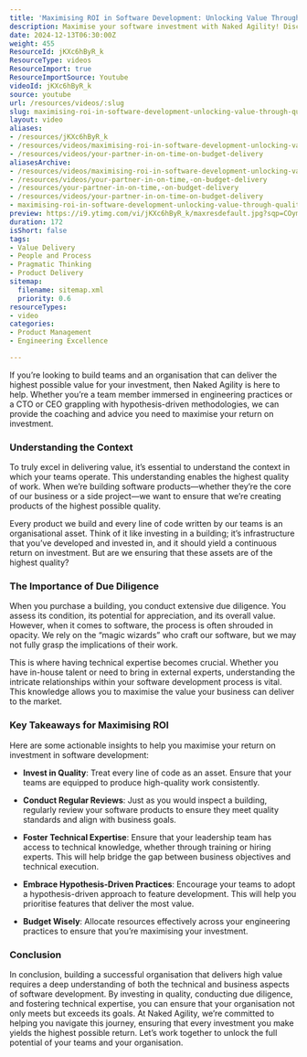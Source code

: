 ```yaml
---
title: 'Maximising ROI in Software Development: Unlocking Value Through Quality and Expertise'
description: Maximise your software investment with Naked Agility! Discover how to ensure quality, foster expertise, and boost ROI in your development process.
date: 2024-12-13T06:30:00Z
weight: 455
ResourceId: jKXc6hByR_k
ResourceType: videos
ResourceImport: true
ResourceImportSource: Youtube
videoId: jKXc6hByR_k
source: youtube
url: /resources/videos/:slug
slug: maximising-roi-in-software-development-unlocking-value-through-quality-and-expertise
layout: video
aliases:
- /resources/jKXc6hByR_k
- /resources/videos/maximising-roi-in-software-development-unlocking-value-through-quality-and-expertise
- /resources/videos/your-partner-in-on-time-on-budget-delivery
aliasesArchive:
- /resources/videos/maximising-roi-in-software-development-unlocking-value-through-quality-and-expertise
- /resources/videos/your-partner-in-on-time,-on-budget-delivery
- /resources/your-partner-in-on-time,-on-budget-delivery
- /resources/videos/your-partner-in-on-time-on-budget-delivery
- maximising-roi-in-software-development-unlocking-value-through-quality-and-expertise
preview: https://i9.ytimg.com/vi/jKXc6hByR_k/maxresdefault.jpg?sqp=COymp7oG&rs=AOn4CLC_neJQ7HQOO8CRb5RGMzl5ZAqXnA
duration: 172
isShort: false
tags:
- Value Delivery
- People and Process
- Pragmatic Thinking
- Product Delivery
sitemap:
  filename: sitemap.xml
  priority: 0.6
resourceTypes:
- video
categories:
- Product Management
- Engineering Excellence

---
```

If you’re looking to build teams and an organisation that can deliver the highest possible value for your investment, then Naked Agility is here to help. Whether you’re a team member immersed in engineering practices or a CTO or CEO grappling with hypothesis-driven methodologies, we can provide the coaching and advice you need to maximise your return on investment.

### Understanding the Context

To truly excel in delivering value, it’s essential to understand the context in which your teams operate. This understanding enables the highest quality of work. When we’re building software products—whether they’re the core of our business or a side project—we want to ensure that we’re creating products of the highest possible quality. 

Every product we build and every line of code written by our teams is an organisational asset. Think of it like investing in a building; it’s infrastructure that you’ve developed and invested in, and it should yield a continuous return on investment. But are we ensuring that these assets are of the highest quality?

### The Importance of Due Diligence

When you purchase a building, you conduct extensive due diligence. You assess its condition, its potential for appreciation, and its overall value. However, when it comes to software, the process is often shrouded in opacity. We rely on the “magic wizards” who craft our software, but we may not fully grasp the implications of their work. 

This is where having technical expertise becomes crucial. Whether you have in-house talent or need to bring in external experts, understanding the intricate relationships within your software development process is vital. This knowledge allows you to maximise the value your business can deliver to the market.

### Key Takeaways for Maximising ROI

Here are some actionable insights to help you maximise your return on investment in software development:

- **Invest in Quality**: Treat every line of code as an asset. Ensure that your teams are equipped to produce high-quality work consistently.
  
- **Conduct Regular Reviews**: Just as you would inspect a building, regularly review your software products to ensure they meet quality standards and align with business goals.

- **Foster Technical Expertise**: Ensure that your leadership team has access to technical knowledge, whether through training or hiring experts. This will help bridge the gap between business objectives and technical execution.

- **Embrace Hypothesis-Driven Practices**: Encourage your teams to adopt a hypothesis-driven approach to feature development. This will help you prioritise features that deliver the most value.

- **Budget Wisely**: Allocate resources effectively across your engineering practices to ensure that you’re maximising your investment.

### Conclusion

In conclusion, building a successful organisation that delivers high value requires a deep understanding of both the technical and business aspects of software development. By investing in quality, conducting due diligence, and fostering technical expertise, you can ensure that your organisation not only meets but exceeds its goals. At Naked Agility, we’re committed to helping you navigate this journey, ensuring that every investment you make yields the highest possible return. Let’s work together to unlock the full potential of your teams and your organisation.

